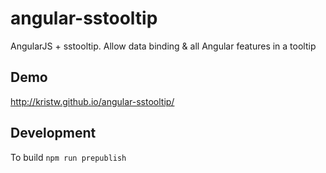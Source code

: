 # angular-sstooltip
AngularJS + sstooltip. Allow data binding &amp; all Angular features in a tooltip

## Demo
http://kristw.github.io/angular-sstooltip/

## Development
To build ```npm run prepublish```